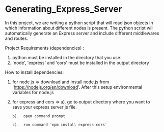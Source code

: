 # Generating_Express_Server
In this project, we are writing a python script that will read json objects in which information about different nodes is present. The python script will automatically generate an Express server and include different middlewares and routes.  

Project Requirements (dependencies) :
  1.  python must be installed in the directory that you use.
  2.  'node', 'express' and 'cors' must be installed in the output directory

How to install dependencies:
  1.  for node.js  => download and install node.js from 'https://nodejs.org/en/download'. After this setup environmental variables for node.js
  2.  for express and cors  =>
          a).  go to output directory where you want to save your express server js file.
      
          b).  open command prompt
      
          c).  run command 'npm install express cors'
      
